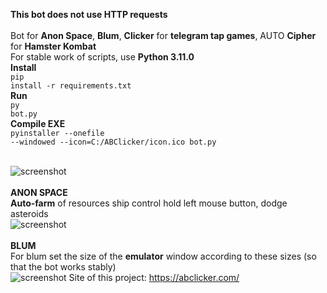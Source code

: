 <b>This bot does not use HTTP requests</b><br/><br/>
Bot for <b>Anon Space</b>, <b>Blum</b>, <b>Clicker</b> for <b>telegram tap games</b>, AUTO <b>Cipher</b> for <b>Hamster Kombat</b><br/>
For stable work of scripts, use <b>Python 3.11.0</b><br/>
<b>Install</b><br/>
<code>pip install -r requirements.txt</code><br/>
<b>Run</b><br/>
<code>py bot.py</code><br/>
<b>Compile EXE</b><br/>
<code>pyinstaller --onefile --windowed --icon=C:/ABClicker/icon.ico bot.py</code><br/><br/>

![screenshot](https://github.com/excroll/abclicker/blob/main/image.gif)
<br/><br/>
<b>ANON SPACE</b><br/>
<b>Auto-farm</b> of resources ship control hold left mouse button, dodge asteroids<br/>
![screenshot](https://github.com/excroll/anon-blum-clicker-bot/blob/main/anon%20space.gif)
<br/><br/>
<b>BLUM</b><br/>
For blum set the size of the <b>emulator</b> window according to these sizes (so that the bot works stably)<br/>
![screenshot](https://github.com/excroll/anon-blum-clicker-bot/blob/main/img/Blum_Opimal_Frame.png)
Site of this project:
https://abclicker.com/
